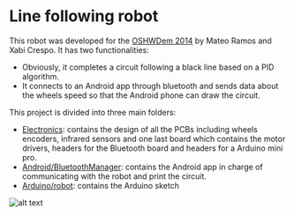 Line following robot
========================

This robot was developed for the [OSHWDem 2014](http://oshwdem.org/ "OSHWDem A Coruña") by Mateo Ramos and Xabi Crespo. It has two functionalities:
+ Obviously, it completes a circuit following a black line based on a PID algorithm.
+ It connects to an Android app through bluetooth and sends data about the wheels speed so that the Android phone can draw the circuit.

This project is divided into three main folders:
+ [Electronics](https://github.com/xcrespo/Line-following-PID-robot/tree/master/Electronics): contains the design of all the PCBs including wheels encoders, infrared sensors and one last board which contains the motor drivers, headers for the Bluetooth board and headers for a Arduino mini pro.
+ [Android/BluetoothManager](https://github.com/xcrespo/Line-following-PID-robot/tree/master/Android/BluetoothManager): contains the Android app in charge of communicating with the robot and print the circuit.
+ [Arduino/robot](https://github.com/xcrespo/Line-following-PID-robot/tree/master/Arduino/robot): contains the Arduino sketch 

![alt text](https://github.com/xcrespo/Line-following-PID-robot/blob/master/media/2014-11-08%2015.34.30.jpg "Robot image")

